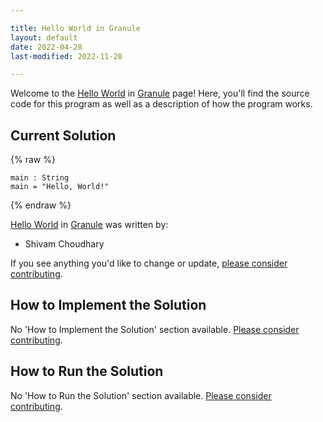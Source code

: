 ```yaml
---

title: Hello World in Granule
layout: default
date: 2022-04-28
last-modified: 2022-11-20

---
```


Welcome to the [Hello World](https://sampleprograms.io/projects/hello-world) in [Granule](https://sampleprograms.io/languages/granule) page! Here, you'll find the source code for this program as well as a description of how the program works.

## Current Solution

{% raw %}

```granule
main : String
main = "Hello, World!"
```

{% endraw %}

[Hello World](https://sampleprograms.io/projects/hello-world) in [Granule](https://sampleprograms.io/languages/granule) was written by:

- Shivam Choudhary

If you see anything you'd like to change or update, [please consider contributing](https://github.com/TheRenegadeCoder/sample-programs).

## How to Implement the Solution

No 'How to Implement the Solution' section available. [Please consider contributing](https://github.com/TheRenegadeCoder/sample-programs-website).

## How to Run the Solution

No 'How to Run the Solution' section available. [Please consider contributing](https://github.com/TheRenegadeCoder/sample-programs-website).